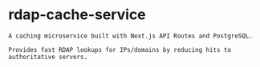 # rdap-cache-service
    A caching microservice built with Next.js API Routes and PostgreSQL. 
    
    Provides fast RDAP lookups for IPs/domains by reducing hits to authoritative servers.
